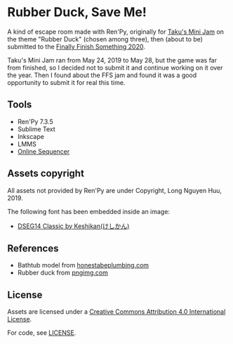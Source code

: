 # Rubber Duck, Save Me!

A kind of escape room made with Ren'Py, originally for [Taku's Mini Jam](https://itch.io/jam/takus-mini-jam) on the theme "Rubber Duck" (chosen among three), then (about to be) submitted to the [Finally Finish Something 2020](https://itch.io/jam/finally-finish-something-2020).

Taku's Mini Jam ran from May 24, 2019 to May 28, but the game was far from finished, so I decided not to submit it and continue working on it over the year. Then I found about the FFS jam and found it was a good opportunity to submit it for real this time.

## Tools

* Ren'Py 7.3.5
* Sublime Text
* Inkscape
* LMMS
* [Online Sequencer](https://onlinesequencer.net)

## Assets copyright

All assets not provided by Ren'Py are under Copyright, Long Nguyen Huu, 2019.

The following font has been embedded inside an image:

* [DSEG14 Classic by Keshikan(けしかん)](https://www.keshikan.net/fonts-e.html)

## References

* Bathtub model from [honestabeplumbing.com](http://www.honestabeplumbing.com/File/c1d9f037-e58e-41b3-b9b9-dd2e68929d1d)
* Rubber duck from [pngimg.com](http://pngimg.com/download/45708)

## License

Assets are licensed under a [Creative Commons Attribution 4.0 International License](http://creativecommons.org/licenses/by/4.0/).

For code, see [LICENSE](LICENSE).
